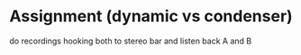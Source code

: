 # Assignment \(dynamic vs condenser\)

do recordings hooking both to stereo bar and listen back A and B

